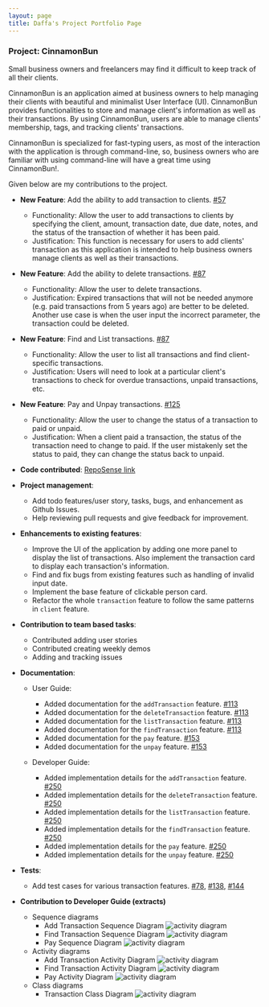 ```yaml
---
layout: page
title: Daffa's Project Portfolio Page
---
```


### Project: CinnamonBun
Small business owners and freelancers may find it difficult to keep track of all their clients.

CinnamonBun is an application aimed at business owners to help managing their
clients with beautiful and minimalist User Interface (UI). CinnamonBun provides 
functionalities to store and manage client's information as well as their transactions.
By using CinnamonBun, users are able to manage clients' membership, tags, and tracking clients'
transactions. 

CinnamonBun is specialized for fast-typing users, as most of the interaction with the
application is through command-line, so, business owners who are familiar with using
command-line will have a great time using CinnamonBun!. 

Given below are my contributions to the project.
* **New Feature**: Add the ability to add transaction to clients. [\#57](https://github.com/AY2122S2-CS2103T-W09-2/tp/pull/57)
    * Functionality: Allow the user to add transactions to clients by specifying the client,
    amount, transaction date, due date, notes, and the status of the transaction of whether it
    has been paid. 
    * Justification: This function is necessary for users to add clients' transaction as this application 
    is intended to help business owners manage clients as well as their transactions. 
  
* **New Feature**: Add the ability to delete transactions. [\#87](https://github.com/AY2122S2-CS2103T-W09-2/tp/pull/87)
    * Functionality: Allow the user to delete transactions.
    * Justification: Expired transactions that will not be needed anymore (e.g. paid transactions from 5 years ago)
    are better to be deleted. Another use case is when the user input the incorrect parameter, the transaction
    could be deleted.

* **New Feature**: Find and List transactions. [\#87](https://github.com/AY2122S2-CS2103T-W09-2/tp/pull/87)
    * Functionality: Allow the user to list all transactions and find client-specific transactions.
    * Justification: Users will need to look at a particular client's transactions to check for
    overdue transactions, unpaid transactions, etc. 

* **New Feature**: Pay and Unpay transactions. [\#125](https://github.com/AY2122S2-CS2103T-W09-2/tp/pull/125)
    * Functionality: Allow the user to change the status of a transaction to paid or unpaid.
    * Justification: When a client paid a transaction, the status of the transaction need to change
    to paid. If the user mistakenly set the status to paid, they can change the status back to unpaid.


* **Code contributed**: [RepoSense link](https://nus-cs2103-ay2122s2.github.io/tp-dashboard/?search=zunedz&breakdown=true)

* **Project management**:
    * Add todo features/user story, tasks, bugs, and enhancement as Github Issues.
    * Help reviewing pull requests and give feedback for improvement.

* **Enhancements to existing features**:
    * Improve the UI of the application by adding one more panel to display the list
    of transactions. Also implement the transaction card to display each transaction's information.
    * Find and fix bugs from existing features such as handling of invalid input date.
    * Implement the base feature of clickable person card. 
    * Refactor the whole `transaction` feature to follow the same patterns in `client` feature. 

* **Contribution to team based tasks**:
  * Contributed adding user stories
  * Contributed creating weekly demos
  * Adding and tracking issues


* **Documentation**:
    * User Guide:
        * Added documentation for the `addTransaction` feature. [\#113](https://github.com/AY2122S2-CS2103T-W09-2/tp/pull/113/files)
        * Added documentation for the `deleteTransaction` feature. [\#113](https://github.com/AY2122S2-CS2103T-W09-2/tp/pull/113/files)
        * Added documentation for the `listTransaction` feature. [\#113](https://github.com/AY2122S2-CS2103T-W09-2/tp/pull/113/files)
        * Added documentation for the `findTransaction` feature. [\#113](https://github.com/AY2122S2-CS2103T-W09-2/tp/pull/113/files)
        * Added documentation for the `pay` feature. [\#153](https://github.com/AY2122S2-CS2103T-W09-2/tp/pull/153/files)
        * Added documentation for the `unpay` feature. [\#153](https://github.com/AY2122S2-CS2103T-W09-2/tp/pull/153/files)
           
    * Developer Guide:
        * Added implementation details for the `addTransaction` feature. [\#250](https://github.com/AY2122S2-CS2103T-W09-2/tp/pull/250)
        * Added implementation details for the `deleteTransaction` feature. [\#250](https://github.com/AY2122S2-CS2103T-W09-2/tp/pull/250/files)
        * Added implementation details for the `listTransaction` feature. [\#250](https://github.com/AY2122S2-CS2103T-W09-2/tp/pull/250/files)
        * Added implementation details for the `findTransaction` feature. [\#250](https://github.com/AY2122S2-CS2103T-W09-2/tp/pull/250/files)
        * Added implementation details for the `pay` feature. [\#250](https://github.com/AY2122S2-CS2103T-W09-2/tp/pull/250/files)
        * Added implementation details for the `unpay` feature. [\#250](https://github.com/AY2122S2-CS2103T-W09-2/tp/pull/250/files)
    
* **Tests**:
  * Add test cases for various transaction features. [\#78](https://github.com/AY2122S2-CS2103T-W09-2/tp/pull/78),
    [\#138](https://github.com/AY2122S2-CS2103T-W09-2/tp/pull/138), 
    [\#144](https://github.com/AY2122S2-CS2103T-W09-2/tp/pull/144)


* **Contribution to Developer Guide (extracts)**
  * Sequence diagrams
    * Add Transaction Sequence Diagram
      ![ activity diagram](../images/AddTransactionSequenceDiagram.png)
    * Find Transaction Sequence Diagram
      ![ activity diagram](../images/PaySequenceDiagram.png)
    * Pay Sequence Diagram
      ![ activity diagram](../images/FindTransactionSequenceDiagram.png)
  * Activity diagrams
    * Add Transaction Activity Diagram
      ![ activity diagram](../images/AddTransactionActivityDiagram.png)
    * Find Transaction Activity Diagram
      ![ activity diagram](../images/PayDiagram.png)
    * Pay Activity Diagram
      ![ activity diagram](../images/FindTransactionActivityDiagram.png)
  * Class diagrams
    * Transaction Class Diagram
      ![ activity diagram](../images/TransactionClassDiagram.png)
